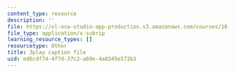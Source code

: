 ```yaml
---
content_type: resource
description: ''
file: https://ol-ocw-studio-app-production.s3.amazonaws.com/courses/18-03sc-differential-equations-fall-2011/ed6cdf744f7d37c2a69e4a8345e573b3_JNsNgXKFgdo.srt
file_type: application/x-subrip
learning_resource_types: []
resourcetype: Other
title: 3play caption file
uid: ed6cdf74-4f7d-37c2-a69e-4a8345e573b3
---
```

